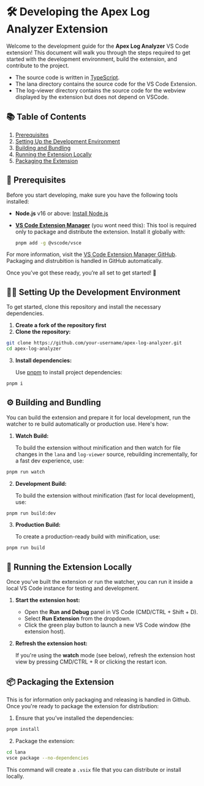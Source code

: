 # 🛠️ Developing the Apex Log Analyzer Extension

Welcome to the development guide for the **Apex Log Analyzer** VS Code extension! This document will walk you through the steps required to get started with the development environment, build the extension, and contribute to the project.

- The source code is written in [TypeScript](https://www.typescriptlang.org/).
- The lana directory contains the source code for the VS Code Extension.
- The log-viewer directory contains the source code for the webview displayed by the extension but does not depend on VSCode.

## 📚 Table of Contents

1. [Prerequisites](#-prerequisites)
2. [Setting Up the Development Environment](#-setting-up-the-development-environment)
3. [Building and Bundling](#-building-and-bundling)
4. [Running the Extension Locally](#-running-the-extension-locally)
5. [Packaging the Extension](#-packaging-the-extension)

## 🔧 Prerequisites

Before you start developing, make sure you have the following tools installed:

- **Node.js** v16 or above: [Install Node.js](https://nodejs.org/en/)
- **[VS Code Extension Manager](https://github.com/microsoft/vscode-vsce)** (you wont need this): This tool is required only to package and distribute the extension. Install it globally with:

  ```zsh
  pnpm add -g @vscode/vsce
  ```

For more information, visit the [VS Code Extension Manager GitHub](https://github.com/microsoft/vscode-vsce).
Packaging and distrubition is handled in GitHub automatically.

Once you’ve got these ready, you’re all set to get started! 🚀

## 👨‍💻 Setting Up the Development Environment

To get started, clone this repository and install the necessary dependencies.

1. **Create a fork of the repository first**
2. **Clone the repository:**

```zsh
git clone https://github.com/your-username/apex-log-analyzer.git
cd apex-log-analyzer
```

3. **Install dependencies:**

   Use [pnpm](https://pnpm.io/) to install project dependencies:

```zsh
pnpm i
```

## ⚙️ Building and Bundling

You can build the extension and prepare it for local development, run the watcher to re build automatically or production use. Here's how:

1. **Watch Build:**

   To build the extension without minification and then watch for file changes in the `lana` and `log-viewer` source, rebuilding incrementally, for a fast dev experience, use:

```bash
pnpm run watch
```

2. **Development Build:**

   To build the extension without minification (fast for local development), use:

```bash
pnpm run build:dev
```

3. **Production Build:**

   To create a production-ready build with minification, use:

```bash
pnpm run build
```

## 🚀 Running the Extension Locally

Once you’ve built the extension or run the watcher, you can run it inside a local VS Code instance for testing and development.

1. **Start the extension host:**

   - Open the **Run and Debug** panel in VS Code (CMD/CTRL + Shift + D).
   - Select **Run Extension** from the dropdown.
   - Click the green play button to launch a new VS Code window (the extension host).

2. **Refresh the extension host:**

   If you're using the **watch** mode (see below), refresh the extension host view by pressing CMD/CTRL + R or clicking the restart icon.

## 📦 Packaging the Extension

This is for information only packaging and releasing is handled in Github.
Once you're ready to package the extension for distribution:

1. Ensure that you’ve installed the dependencies:

```zsh
pnpm install
```

2. Package the extension:

```zsh
cd lana
vsce package --no-dependencies
```

This command will create a `.vsix` file that you can distribute or install locally.
